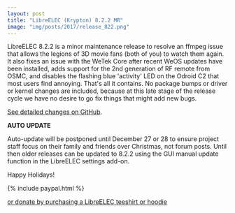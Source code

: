 ```yaml
---
layout: post
title: "LibreELEC (Krypton) 8.2.2 MR"
image: "img/posts/2017/release_822.png"
---
```


LibreELEC 8.2.2 is a minor maintenance release to resolve an ffmpeg issue that allows the legions of 3D movie fans (both of you) to watch them again. It also fixes an issue with the WeTek Core after recent WeOS updates have been installed, adds support for the 2nd generation of RF remote from OSMC, and disables the flashing blue 'activity' LED on the Odroid C2 that most users find annoying. That's all it contains. No package bumps or driver or kernel changes are included, because at this late stage of the release cycle we have no desire to go fix things that might add new bugs.

[See detailed changes on GitHub](https://github.com/LibreELEC/LibreELEC.tv/compare/8.2.1...8.2.2).

**AUTO UPDATE**

Auto-update will be postponed until December 27 or 28 to ensure project staff focus on their family and friends over Christmas, not forum posts. Until then older releases can be updated to 8.2.2 using the GUI manual update function in the LibreELEC settings add-on.

Happy Holidays!

{% include paypal.html %}

[or donate by purchasing a LibreELEC teeshirt or hoodie](https://libreelec.tv/shop/)
